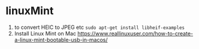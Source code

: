 # linuxMint

1. to convert HEIC to JPEG etc
`sudo apt-get install libheif-examples`
2. Install Linux Mint on Mac
https://www.reallinuxuser.com/how-to-create-a-linux-mint-bootable-usb-in-macos/
